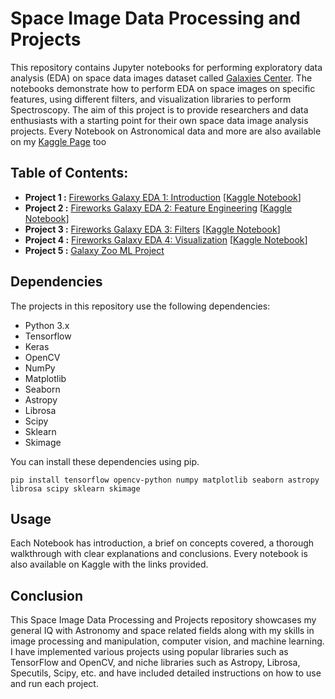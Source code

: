 # Space Image Data Processing and Projects

This repository contains Jupyter notebooks for performing exploratory data analysis (EDA) on space data images dataset called [Galaxies Center](https://www.kaggle.com/datasets/brsdincer/center-of-all-observable-galaxiesfits-allesa). The notebooks demonstrate how to perform EDA on space images on specific features, using different filters, and visualization libraries to perform Spectroscopy. The aim of this project is to provide researchers and data enthusiasts with a starting point for their own space data image analysis projects. Every Notebook on Astronomical data and more are also available on my [Kaggle Page](https://www.kaggle.com/shibinjudah) too

## Table of Contents:
* **Project 1 :** [Fireworks Galaxy EDA 1: Introduction](/FireworksGalaxy_EDA.ipynb) [[Kaggle Notebook](https://www.kaggle.com/shibinjudah/fireworks-galaxy-eda-introduction)]
* **Project 2 :** [Fireworks Galaxy EDA 2: Feature Engineering](/FireworksGalaxy_EDA_Features.ipynb) [[Kaggle Notebook](https://www.kaggle.com/shibinjudah/fireworks-galaxy-eda-features)]
* **Project 3 :** [Fireworks Galaxy EDA 3: Filters](/FireworksGalaxy_EDA_Filters.ipynb) [[Kaggle Notebook](https://www.kaggle.com/code/shibinjudah/fireworks-galaxy-eda-filters)]
* **Project 4 :** [Fireworks Galaxy EDA 4: Visualization](/FireworksGalaxy_EDA_Viz.ipynb) [[Kaggle Notebook](https://www.kaggle.com/shibinjudah/fireworks-galaxy-eda-visualization)]
* **Project 5 :** [Galaxy Zoo ML Project](/)

## Dependencies
The projects in this repository use the following dependencies:

- Python 3.x
- Tensorflow
- Keras
- OpenCV
- NumPy
- Matplotlib
- Seaborn
- Astropy
- Librosa
- Scipy
- Sklearn
- Skimage

You can install these dependencies using pip.

```
pip install tensorflow opencv-python numpy matplotlib seaborn astropy librosa scipy sklearn skimage
```

## Usage
Each Notebook has introduction, a brief on concepts covered, a thorough walkthrough with clear explanations and conclusions. Every notebook is also available on Kaggle with the links provided.

## Conclusion
This Space Image Data Processing and Projects repository showcases my general IQ with Astronomy and space related fields along with my skills in image processing and manipulation, computer vision, and machine learning. I have implemented various projects using popular libraries such as TensorFlow and OpenCV, and niche libraries such as Astropy, Librosa, Specutils, Scipy, etc. and have included detailed instructions on how to use and run each project.
